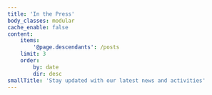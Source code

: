 ```yaml
---
title: 'In the Press'
body_classes: modular
cache_enable: false
content:
    items:
        '@page.descendants': /posts
    limit: 3
    order:
        by: date
        dir: desc
smallTitle: 'Stay updated with our latest news and activities'
---
```


